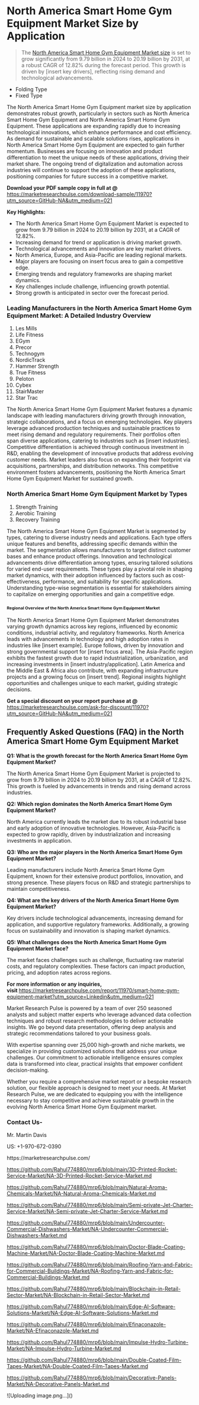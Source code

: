 <h1>North America Smart Home Gym Equipment Market&nbsp;Size by Application</h1><blockquote><p>The <a href="https://marketresearchpulse.com/download-sample/11970?utm_source=GitHub-NA&amp;utm_medium=021">North America Smart Home Gym Equipment Market size</a> is set to grow significantly from 9.79 billion in 2024 to 20.19 billion by 2031, at a robust CAGR of 12.82% during the forecast period. This growth is driven by [insert key drivers], reflecting rising demand and technological advancements.</p></blockquote><ul><li>Folding Type<li> Fixed Type</li></ul><p>The North America Smart Home Gym Equipment market size by application demonstrates robust growth, particularly in sectors such as North America Smart Home Gym Equipment and North America Smart Home Gym Equipment. These applications are expanding rapidly due to increasing technological innovations, which enhance performance and cost efficiency. As demand for sustainable and scalable solutions rises, applications in North America Smart Home Gym Equipment are expected to gain further momentum. Businesses are focusing on innovation and product differentiation to meet the unique needs of these applications, driving their market share. The ongoing trend of digitalization and automation across industries will continue to support the adoption of these applications, positioning companies for future success in a competitive market.</p><p><strong>Download your PDF sample copy in full at @ </strong><a href="https://marketresearchpulse.com/download-sample/11970?utm_source=GitHub-NA&amp;utm_medium=021">https://marketresearchpulse.com/download-sample/11970?utm_source=GitHub-NA&amp;utm_medium=021</a></p><p><strong>Key Highlights: </strong></p><ul><li>The North America Smart Home Gym Equipment Market is expected to grow from 9.79 billion in 2024 to 20.19 billion by 2031, at a CAGR of 12.82%.</li><li>Increasing demand for trend or application is driving market growth.</li><li>Technological advancements and innovation are key market drivers.</li><li>North America, Europe, and Asia-Pacific are leading regional markets.</li><li>Major players are focusing on insert focus area to gain a competitive edge.</li><li>Emerging trends and regulatory frameworks are shaping market dynamics.</li><li>Key challenges include challenge, influencing growth potential.</li><li>Strong growth is anticipated in sector over the forecast period.</li></ul><h3>Leading Manufacturers in the North America Smart Home Gym Equipment Market: A Detailed Industry Overview</h3><ol><li>Les Mills</li><li>Life Fitness</li><li>EGym</li><li>Precor</li><li>Technogym</li><li>NordicTrack</li><li>Hammer Strength</li><li>True Fitness</li><li>Peloton</li><li>Cybex</li><li>StairMaster</li><li>Star Trac</li></ol><div class="flex max-w-full flex-col flex-grow"><div class="min-h-8 text-message flex w-full flex-col items-end gap-2 whitespace-normal break-words [.text-message+&amp;]:mt-5" dir="auto" data-message-author-role="assistant" data-message-id="fd8432e4-4910-450d-b182-61b7bfb0a01f" data-message-model-slug="gpt-4o"><div class="flex w-full flex-col gap-1 empty:hidden first:pt-[3px]"><div class="markdown prose w-full break-words dark:prose-invert light"><p>The North America Smart Home Gym Equipment Market features a dynamic landscape with leading manufacturers driving growth through innovation, strategic collaborations, and a focus on emerging technologies. Key players leverage advanced production techniques and sustainable practices to meet rising demand and regulatory requirements. Their portfolios often span diverse applications, catering to industries such as [insert industries]. Competitive differentiation is achieved through continuous investment in R&amp;D, enabling the development of innovative products that address evolving customer needs. Market leaders also focus on expanding their footprint via acquisitions, partnerships, and distribution networks. This competitive environment fosters advancements, positioning the North America Smart Home Gym Equipment Market for sustained growth.</p></div></div></div></div><h3>North America Smart Home Gym Equipment Market by Types</h3><ol><li>Strength Training<li> Aerobic Training<li> Recovery Training</li></ol><div class="flex max-w-full flex-col flex-grow"><div class="min-h-8 text-message flex w-full flex-col items-end gap-2 whitespace-normal break-words [.text-message+&amp;]:mt-5" dir="auto" data-message-author-role="assistant" data-message-id="084470be-0bb7-4664-bddf-5156b4f41249" data-message-model-slug="gpt-4o-mini"><div class="flex w-full flex-col gap-1 empty:hidden first:pt-[3px]"><div class="markdown prose w-full break-words dark:prose-invert light"><p>The North America Smart Home Gym Equipment Market is segmented by types, catering to diverse industry needs and applications. Each type offers unique features and benefits, addressing specific demands within the market. The segmentation allows manufacturers to target distinct customer bases and enhance product offerings. Innovation and technological advancements drive differentiation among types, ensuring tailored solutions for varied end-user requirements. These types play a pivotal role in shaping market dynamics, with their adoption influenced by factors such as cost-effectiveness, performance, and suitability for specific applications. Understanding type-wise segmentation is essential for stakeholders aiming to capitalize on emerging opportunities and gain a competitive edge.</p></div></div></div></div><h3><span style="font-size: 11px;">Regional Overview of the North America Smart Home Gym Equipment Market</span></h3><div class="flex max-w-full flex-col flex-grow"><div class="min-h-8 text-message flex w-full flex-col items-end gap-2 whitespace-normal break-words [.text-message+&amp;]:mt-5" dir="auto" data-message-author-role="assistant" data-message-id="e9038762-ce64-4e30-91c9-9bd413514231" data-message-model-slug="gpt-4o-mini"><div class="flex w-full flex-col gap-1 empty:hidden first:pt-[3px]"><div class="markdown prose w-full break-words dark:prose-invert light"><p>The North America Smart Home Gym Equipment Market demonstrates varying growth dynamics across key regions, influenced by economic conditions, industrial activity, and regulatory frameworks. North America leads with advancements in technology and high adoption rates in industries like [insert example]. Europe follows, driven by innovation and strong governmental support for [insert focus area]. The Asia-Pacific region exhibits the fastest growth due to rapid industrialization, urbanization, and increasing investments in [insert industry/application]. Latin America and the Middle East &amp; Africa also contribute, with expanding infrastructure projects and a growing focus on [insert trend]. Regional insights highlight opportunities and challenges unique to each market, guiding strategic decisions.</p></div></div></div></div><p><strong>Get a special discount on your report purchase at @ </strong><a href="https://marketresearchpulse.com/ask-for-discount/11970?utm_source=GitHub-NA&amp;utm_medium=021">https://marketresearchpulse.com/ask-for-discount/11970?utm_source=GitHub-NA&amp;utm_medium=021</a></p><h2>Frequently Asked Questions (FAQ) in the North America Smart Home Gym Equipment Market</h2><p><strong>Q1: What is the growth forecast for the North America Smart Home Gym Equipment Market?</strong></p><p>The North America Smart Home Gym Equipment Market is projected to grow from 9.79 billion in 2024 to 20.19 billion by 2031, at a CAGR of 12.82%. This growth is fueled by advancements in trends and rising demand across industries.</p><p><strong>Q2: Which region dominates the North America Smart Home Gym Equipment Market?</strong></p><p>North America currently leads the market due to its robust industrial base and early adoption of innovative technologies. However, Asia-Pacific is expected to grow rapidly, driven by industrialization and increasing investments in application.</p><p><strong>Q3: Who are the major players in the North America Smart Home Gym Equipment Market?</strong></p><p>Leading manufacturers include North America Smart Home Gym Equipment, known for their extensive product portfolios, innovation, and strong presence. These players focus on R&amp;D and strategic partnerships to maintain competitiveness.</p><p><strong>Q4: What are the key drivers of the North America Smart Home Gym Equipment Market?</strong></p><p>Key drivers include technological advancements, increasing demand for application, and supportive regulatory frameworks. Additionally, a growing focus on sustainability and innovation is shaping market dynamics.</p><p><strong>Q5: What challenges does the North America Smart Home Gym Equipment Market face?</strong></p><p>The market faces challenges such as challenge, fluctuating raw material costs, and regulatory complexities. These factors can impact production, pricing, and adoption rates across regions.</p><p><strong>For more information or any inquiries, visit&nbsp;</strong><a href="https://marketresearchpulse.com/report/11970/smart-home-gym-equipment-market?utm_source=Linkedin&utm_medium=021">https://marketresearchpulse.com/report/11970/smart-home-gym-equipment-market?utm_source=Linkedin&utm_medium=021</a></p><p>Market Research Pulse is powered by a team of over 250 seasoned analysts and subject matter experts who leverage advanced data collection techniques and robust research methodologies to deliver actionable insights. We go beyond data presentation, offering deep analysis and strategic recommendations tailored to your business goals.</p><p>With expertise spanning over 25,000 high-growth and niche markets, we specialize in providing customized solutions that address your unique challenges. Our commitment to actionable intelligence ensures complex data is transformed into clear, practical insights that empower confident decision-making.</p><p>Whether you require a comprehensive market report or a bespoke research solution, our flexible approach is designed to meet your needs. At Market Research Pulse, we are dedicated to equipping you with the intelligence necessary to stay competitive and achieve sustainable growth in the evolving North America Smart Home Gym Equipment market.</p><h3><strong>Contact Us-</strong></h3><p>Mr. Martin Davis</p><p>US: +1-970-672-0390</p><p>https://marketresearchpulse.com/</p><p><a href="https://github.com/Rahul774880/mrp6/blob/main/3D-Printed-Rocket-Service-Market/NA-3D-Printed-Rocket-Service-Market.md">https://github.com/Rahul774880/mrp6/blob/main/3D-Printed-Rocket-Service-Market/NA-3D-Printed-Rocket-Service-Market.md</a></p><p><a href="https://github.com/Rahul774880/mrp6/blob/main/Natural-Aroma-Chemicals-Market/NA-Natural-Aroma-Chemicals-Market.md">https://github.com/Rahul774880/mrp6/blob/main/Natural-Aroma-Chemicals-Market/NA-Natural-Aroma-Chemicals-Market.md</a></p><p><a href="https://github.com/Rahul774880/mrp6/blob/main/Semi-private-Jet-Charter-Service-Market/NA-Semi-private-Jet-Charter-Service-Market.md">https://github.com/Rahul774880/mrp6/blob/main/Semi-private-Jet-Charter-Service-Market/NA-Semi-private-Jet-Charter-Service-Market.md</a></p><p><a href="https://github.com/Rahul774880/mrp6/blob/main/Undercounter-Commercial-Dishwashers-Market/NA-Undercounter-Commercial-Dishwashers-Market.md">https://github.com/Rahul774880/mrp6/blob/main/Undercounter-Commercial-Dishwashers-Market/NA-Undercounter-Commercial-Dishwashers-Market.md</a></p><p><a href="https://github.com/Rahul774880/mrp6/blob/main/Doctor-Blade-Coating-Machine-Market/NA-Doctor-Blade-Coating-Machine-Market.md">https://github.com/Rahul774880/mrp6/blob/main/Doctor-Blade-Coating-Machine-Market/NA-Doctor-Blade-Coating-Machine-Market.md</a></p><p><a href="https://github.com/Rahul774880/mrp6/blob/main/Roofing-Yarn-and-Fabric-for-Commercial-Buildings-Market/NA-Roofing-Yarn-and-Fabric-for-Commercial-Buildings-Market.md">https://github.com/Rahul774880/mrp6/blob/main/Roofing-Yarn-and-Fabric-for-Commercial-Buildings-Market/NA-Roofing-Yarn-and-Fabric-for-Commercial-Buildings-Market.md</a></p><p><a href="https://github.com/Rahul774880/mrp6/blob/main/Blockchain-in-Retail-Sector-Market/NA-Blockchain-in-Retail-Sector-Market.md">https://github.com/Rahul774880/mrp6/blob/main/Blockchain-in-Retail-Sector-Market/NA-Blockchain-in-Retail-Sector-Market.md</a></p><p><a href="https://github.com/Rahul774880/mrp6/blob/main/Edge-AI-Software-Solutions-Market/NA-Edge-AI-Software-Solutions-Market.md">https://github.com/Rahul774880/mrp6/blob/main/Edge-AI-Software-Solutions-Market/NA-Edge-AI-Software-Solutions-Market.md</a></p><p><a href="https://github.com/Rahul774880/mrp6/blob/main/Efinaconazole-Market/NA-Efinaconazole-Market.md">https://github.com/Rahul774880/mrp6/blob/main/Efinaconazole-Market/NA-Efinaconazole-Market.md</a></p><p><a href="https://github.com/Rahul774880/mrp6/blob/main/Impulse-Hydro-Turbine-Market/NA-Impulse-Hydro-Turbine-Market.md">https://github.com/Rahul774880/mrp6/blob/main/Impulse-Hydro-Turbine-Market/NA-Impulse-Hydro-Turbine-Market.md</a></p><p><a href="https://github.com/Rahul774880/mrp6/blob/main/Double-Coated-Film-Tapes-Market/NA-Double-Coated-Film-Tapes-Market.md">https://github.com/Rahul774880/mrp6/blob/main/Double-Coated-Film-Tapes-Market/NA-Double-Coated-Film-Tapes-Market.md</a></p><p><a href="https://github.com/Rahul774880/mrp6/blob/main/Decorative-Panels-Market/NA-Decorative-Panels-Market.md">https://github.com/Rahul774880/mrp6/blob/main/Decorative-Panels-Market/NA-Decorative-Panels-Market.md</a></p>
![Uploading image.png…]()
